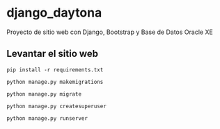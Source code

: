 # django_daytona
Proyecto de sitio web con Django, Bootstrap y Base de Datos Oracle XE

## Levantar el sitio web

```
pip install -r requirements.txt
```

```
python manage.py makemigrations
```

```
python manage.py migrate
```

```
python manage.py createsuperuser
```

```
python manage.py runserver
```

